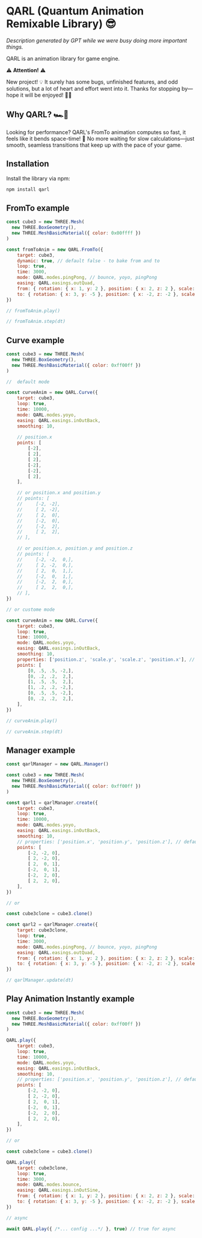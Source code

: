 # QARL (Quantum Animation Remixable Library) 😎

*Description generated by GPT while we were busy doing more important things.*

QARL is an animation library for game engine.

⚠️ **Attention!** ⚠️

New project! 💡 It surely has some bugs, unfinished features, and odd solutions, but a lot of heart and effort went into it. Thanks for stopping by—hope it will be enjoyed! 🙏✨

## Why QARL? 🏎️💨

Looking for performance? QARL's FromTo animation computes so fast, it feels like it bends space-time! 💫 No more waiting for slow calculations—just smooth, seamless transitions that keep up with the pace of your game.

## Installation

Install the library via npm:

```bash
npm install qarl
```

## FromTo example

```js
const cube3 = new THREE.Mesh(
  new THREE.BoxGeometry(),
  new THREE.MeshBasicMaterial({ color: 0x00ffff })
)

const fromToAnim = new QARL.FromTo({
    target: cube3,
    dynamic: true, // default false - to bake from and to
    loop: true,
    time: 3000,
    mode: QARL.modes.pingPong, // bounce, yoyo, pingPong
    easing: QARL.easings.outQuad,
    from: { rotation: { x: 1, y: 2 }, position: { x: 2, z: 2 }, scale: { x: .01, y: 1, z: 1 } },
    to: { rotation: { x: 3, y: -5 }, position: { x: -2, z: -2 }, scale: { x: 3, y: .5, z: .5 } },
})

// fromToAnim.play()

// fromToAnim.step(dt)
```

## Curve example

```js
const cube3 = new THREE.Mesh(
  new THREE.BoxGeometry(),
  new THREE.MeshBasicMaterial({ color: 0xff00ff })
)

//  default mode

const curveAnim = new QARL.Curve({
    target: cube3,
    loop: true,
    time: 10000,
    mode: QARL.modes.yoyo,
    easing: QARL.easings.inOutBack,
    smoothing: 10,
    
    // position.x
    points: [
        [-2],
        [ 2],
        [ 2],
        [-2],
        [-2],
        [ 2],
    ],

    // or position.x and position.y
    // points: [
    //     [-2, -2],
    //     [ 2, -2],
    //     [ 2,  0],
    //     [-2,  0],
    //     [-2,  2],
    //     [ 2,  2],
    // ],

    // or position.x, position.y and position.z
    // points: [
    //     [-2, -2,  0,],
    //     [ 2, -2,  0,],
    //     [ 2,  0,  1,],
    //     [-2,  0,  1,],
    //     [-2,  2,  0,],
    //     [ 2,  2,  0,],
    // ],
})

// or custome mode

const curveAnim = new QARL.Curve({
    target: cube3,
    loop: true,
    time: 10000,
    mode: QARL.modes.yoyo,
    easing: QARL.easings.inOutBack,
    smoothing: 10,
    properties: ['position.z', 'scale.y', 'scale.z', 'position.x'], // custom properties order
    points: [
        [0, .5, .5, -2,],
        [0, .2, .2,  2,],
        [1, .5, .5,  2,],
        [1, .2, .2, -2,],
        [0, .5, .5, -2,],
        [0, .2, .2,  2,],
    ],
})

// curveAnim.play()

// curveAnim.step(dt)
```


## Manager example

```js
const qarlManager = new QARL.Manager()

const cube3 = new THREE.Mesh(
  new THREE.BoxGeometry(),
  new THREE.MeshBasicMaterial({ color: 0xff00ff })
)

const qarl1 = qarlManager.create({
    target: cube3,
    loop: true,
    time: 10000,
    mode: QARL.modes.yoyo,
    easing: QARL.easings.inOutBack,
    smoothing: 10,
    // properties: ['position.x', 'position.y', 'position.z'], // default properties
    points: [
        [-2, -2, 0],
        [ 2, -2, 0],
        [ 2,  0, 1],
        [-2,  0, 1],
        [-2,  2, 0],
        [ 2,  2, 0],
    ],
})

// or

const cube3clone = cube3.clone()

const qarl2 = qarlManager.create({
    target: cube3clone,
    loop: true,
    time: 3000,
    mode: QARL.modes.pingPong, // bounce, yoyo, pingPong
    easing: QARL.easings.outQuad,
    from: { rotation: { x: 1, y: 2 }, position: { x: 2, z: 2 }, scale: { x: .01, y: 1, z: 1 } },
    to: { rotation: { x: 3, y: -5 }, position: { x: -2, z: -2 }, scale: { x: 3, y: .5, z: .5 } },
})

// qarlManager.update(dt)
```

## Play Animation Instantly example


```js
const cube3 = new THREE.Mesh(
  new THREE.BoxGeometry(),
  new THREE.MeshBasicMaterial({ color: 0xff00ff })
)

QARL.play({
    target: cube3,
    loop: true,
    time: 10000,
    mode: QARL.modes.yoyo,
    easing: QARL.easings.inOutBack,
    smoothing: 10,
    // properties: ['position.x', 'position.y', 'position.z'], // default properties
    points: [
        [-2, -2, 0],
        [ 2, -2, 0],
        [ 2,  0, 1],
        [-2,  0, 1],
        [-2,  2, 0],
        [ 2,  2, 0],
    ],
})

// or

const cube3clone = cube3.clone()

QARL.play({
    target: cube3clone,
    loop: true,
    time: 3000,
    mode: QARL.modes.bounce,
    easing: QARL.easings.inOutSine,
    from: { rotation: { x: 1, y: 2 }, position: { x: 2, z: 2 }, scale: { x: .01, y: 1, z: 1 } },
    to: { rotation: { x: 3, y: -5 }, position: { x: -2, z: -2 }, scale: { x: 3, y: .5, z: .5 } },
})

// async

await QARL.play({ /*... config ...*/ }, true) // true for async

```
